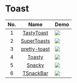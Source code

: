 Toast
======================
No. | Name | Demo
:---: | :---: | ---
1| [TastyToast](https://github.com/yadav-rahul/TastyToast) | ![](https://github.com/yadav-rahul/TastyToast/raw/lib/static/success.gif)
2| [SuperToasts](https://github.com/JohnPersano/SuperToasts) | ![](https://github.com/JohnPersano/SuperToasts/raw/master/art/SuperToasts_Banner.png)
3| [pretty-toast](https://github.com/CROSP/pretty-toast) | ![](https://github.com/CROSP/pretty-toast/raw/master/screen-animation.gif)
4| [Toasty](https://github.com/GrenderG/Toasty) | ![](https://raw.githubusercontent.com/GrenderG/Toasty/master/art/collage.png)
5| [Snacky](https://github.com/matecode/Snacky) | ![](https://github.com/matecode/Snacky/raw/master/screenshots/success.png)
6| [TSnackBar](https://github.com/AndreiD/TSnackBar) | ![](https://raw.githubusercontent.com/AndreiD/TSnackBar/master/app/snackbar.gif)